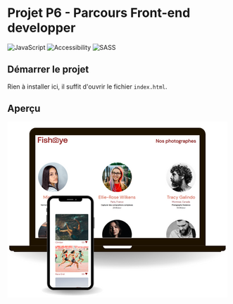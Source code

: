 # Projet P6 - Parcours Front-end developper
![JavaScript](https://img.shields.io/badge/Language-JS-yellow)
![Accessibility](https://img.shields.io/badge/Uses-Accessibility-yellow)
![SASS](https://img.shields.io/badge/Style-SASS-ff69b4)

## Démarrer le projet

Rien à installer ici, il suffit d'ouvrir le fichier `index.html`.

## Aperçu

![apercu](./mock6.png)
